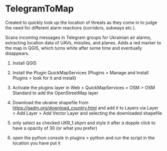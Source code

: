 # TelegramToMap

Created to quickly look up the location of threats as they come in to judge the need for different alarm reactions (corridors, subways etc.).

Scans incoming messages in Telegram groups for Ukrainian air alarms, extracting location data of UAVs, missiles, and planes. Adds a red marker to the map in QGIS, which turns white after some time and eventually disappears.



1. Install QGIS

2. Install the Plugin QuickMapServices (Plugins > Manage and Install Plugins > look for it and install)

3. Activate the plugins layer in Web > QuickMapServices > OSM > OSM Standard to add the OpenStreetMap layer

4. Download the ukraine shapefile from https://gadm.org/download_country.html and add it to Layers via Layer > Add Layer > Add Vector Layer and selecting the downloaded shapefile

5. only select as checked UKR_1.shpm and style it after a dopple click to have a opacity of 30 (or what you prefer)

6. open the python console in plugins > python and run the script in the location you have put it
